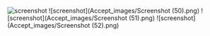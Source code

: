 ![screenshot](Accept_images/Screenshot(49).png)
![screenshot](Accept_images/Screenshot (50).png)
![screenshot](Accept_images/Screenshot (51).png)
![screenshot](Accept_images/Screenshot (52).png)

